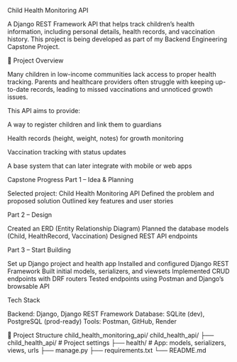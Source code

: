Child Health Monitoring API

A Django REST Framework API that helps track children’s health information, including personal details, health records, and vaccination history.
This project is being developed as part of my Backend Engineering Capstone Project.

📖 Project Overview

Many children in low-income communities lack access to proper health tracking. Parents and healthcare providers often struggle with keeping up-to-date records, leading to missed vaccinations and unnoticed growth issues.

This API aims to provide:

A way to register children and link them to guardians

Health records (height, weight, notes) for growth monitoring

Vaccination tracking with status updates

A base system that can later integrate with mobile or web apps

Capstone Progress
Part 1 – Idea & Planning

Selected project: Child Health Monitoring API
Defined the problem and proposed solution
Outlined key features and user stories

Part 2 – Design

Created an ERD (Entity Relationship Diagram)
Planned the database models (Child, HealthRecord, Vaccination)
Designed REST API endpoints

Part 3 – Start Building

Set up Django project and health app
Installed and configured Django REST Framework
Built initial models, serializers, and viewsets
Implemented CRUD endpoints with DRF routers
Tested endpoints using Postman and Django’s browsable API




Tech Stack

Backend: Django, Django REST Framework
Database: SQLite (dev), PostgreSQL (prod-ready)
Tools: Postman, GitHub, Render

📂 Project Structure
child_health_monitoring_api/
    child_health_api/
    ├── child_health_api/        # Project settings
    ├── health/                  # App: models, serializers, views, urls
    ├── manage.py
    ├── requirements.txt
    └── README.md
